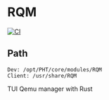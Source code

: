 # RQM
[![CI](https://github.com/the-abra/RQM/actions/workflows/CI.yml/badge.svg)](https://github.com/the-abra/RQM/actions/workflows/CI.yml)

## Path
    
    Dev: /opt/PHT/core/modules/RQM
    Client: /usr/share/RQM

TUI Qemu manager with Rust
